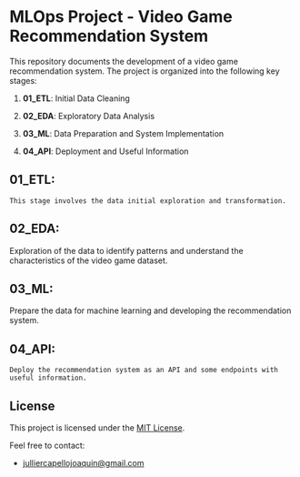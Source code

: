 # MLOps Project - Video Game Recommendation System

This repository documents the development of a video game recommendation system. The project is organized into the following key stages:

1. **01_ETL**: Initial Data Cleaning
   
2. **02_EDA**: Exploratory Data Analysis

3. **03_ML**: Data Preparation and System Implementation
   
4. **04_API**: Deployment and Useful Information
   

## 01_ETL:

    This stage involves the data initial exploration and transformation.


## 02_EDA:

   Exploration of the data to identify patterns and understand the characteristics of the video game dataset.


## 03_ML:

   Prepare the data for machine learning and developing the recommendation system.


## 04_API:

    Deploy the recommendation system as an API and some endpoints with useful information.


## License

This project is licensed under the [MIT License](LICENSE).

Feel free to contact:
- julliercapellojoaquin@gmail.com
